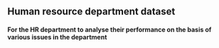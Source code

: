 ## Human resource department dataset 
#### For the HR department to analyse their performance on the basis of various issues in the department 
